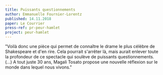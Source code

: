 ```yaml
---
title: Puissants questionnements
author: Emmanuelle Fournier-Lorentz
published: 14.11.2018
paper: Le Courrier
press-ref: pr-peur-hamlet
project: peur-hamlet
---
```


"Voilà donc une pièce qui permet de connaître le drame le plus célèbre de Shakespeare et d'en rire. Cela pourrait s'arrêter là, mais aurait enlever toute la profondeur de ce spectacle qui soulève de puissants questionnements. (...) A tout juste 30 ans, Magali Tosato propose une nouvelle réflexion sur le monde dans lequel nous vivons."
